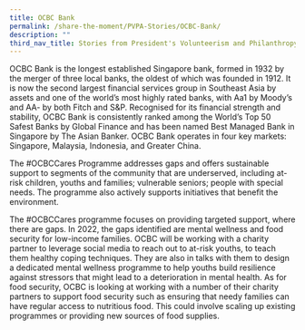 ```yaml
---
title: OCBC Bank
permalink: /share-the-moment/PVPA-Stories/OCBC-Bank/
description: ""
third_nav_title: Stories from President's Volunteerism and Philanthropy Awards 2022
---
```



OCBC Bank is the longest established Singapore bank, formed in 1932 by the merger of three local banks, the oldest of which was founded in 1912. It is now the second largest financial services group in Southeast Asia by assets and one of the world’s most highly rated banks, with Aa1 by Moody’s and AA- by both Fitch and S&P. Recognised for its financial strength and stability, OCBC Bank is consistently ranked among the World’s Top 50 Safest Banks by Global Finance and has been named Best Managed Bank in Singapore by The Asian Banker. OCBC Bank operates in four key markets: Singapore, Malaysia, Indonesia, and Greater China.

The #OCBCCares Programme addresses gaps and offers sustainable support to segments of the community that are underserved, including at-risk children, youths and families; vulnerable seniors; people with special needs. The programme also actively supports initiatives that benefit the environment.

The #OCBCCares programme focuses on providing targeted support, where there are gaps. In 2022, the gaps identified are mental wellness and food security for low-income families. OCBC will be working with a charity partner to leverage social media to reach out to at-risk youths, to teach them healthy coping techniques. They are also in talks with them to design a dedicated mental wellness programme to help youths build resilience against stressors that might lead to a deterioration in mental health. As for food security, OCBC is looking at working with a number of their charity partners to support food security such as ensuring that needy families can have regular access to nutritious food. This could involve scaling up existing programmes or providing new sources of food supplies.

